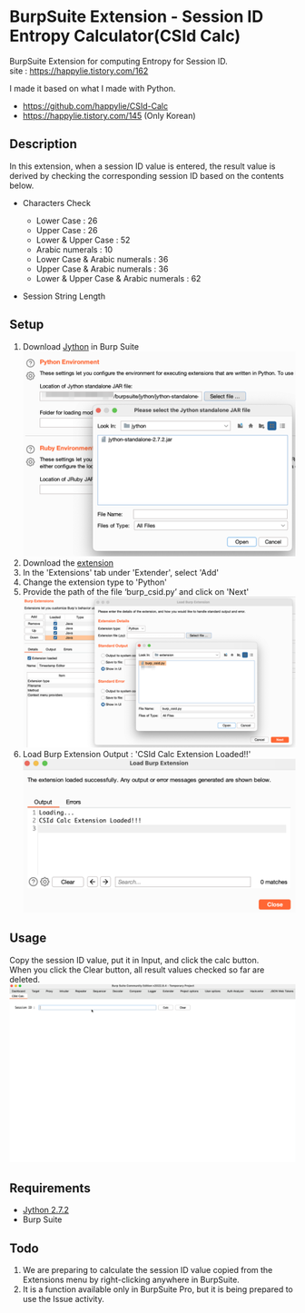 # BurpSuite Extension - Session ID Entropy Calculator(CSId Calc)
BurpSuite Extension for computing Entropy for Session ID.
<br>
site : https://happylie.tistory.com/162


I made it based on what I made with Python.
- https://github.com/happylie/CSId-Calc
- https://happylie.tistory.com/145 (Only Korean)

## Description 
In this extension, when a session ID value is entered, the result value is derived by checking the corresponding session ID based on the contents below.
- Characters Check
  - Lower Case : 26
  - Upper Case : 26
  - Lower & Upper Case : 52
  - Arabic numerals : 10
  - Lower Case & Arabic numerals : 36
  - Upper Case & Arabic numerals : 36
  - Lower & Upper Case & Arabic numerals : 62

- Session String Length

## Setup
1. Download [Jython](https://www.jython.org/download) in Burp Suite
![](screenshots/jython.png)
2. Download the [extension](https://github.com/happylie/Burp-CSId-Calc/archive/refs/tags/v1.0.zip)
3. In the 'Extensions' tab under 'Extender', select 'Add'
4. Change the extension type to 'Python'
5. Provide the path of the file ‘burp_csid.py’ and click on 'Next'
![](screenshots/burp_extension.png)
6. Load Burp Extension Output : 'CSId Calc Extension Loaded!!'
![](screenshots/extension_load.png)

## Usage
Copy the session ID value, put it in Input, and click the calc button.
<br>
When you click the Clear button, all result values checked so far are deleted.
![](screenshots/burp_cisd_usage.gif)

## Requirements
- [Jython 2.7.2](https://www.jython.org/download)
- Burp Suite 

## Todo
1. We are preparing to calculate the session ID value copied from the Extensions menu by right-clicking anywhere in BurpSuite.
2. It is a function available only in BurpSuite Pro, but it is being prepared to use the Issue activity.
